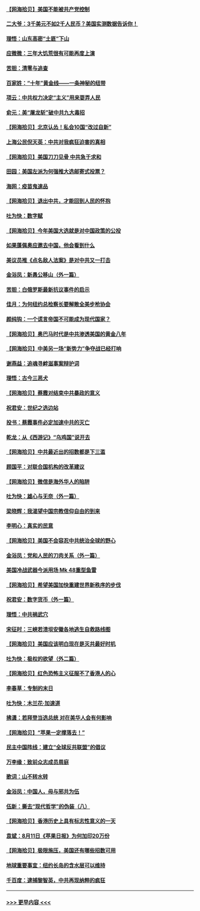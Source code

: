 #### [【网海拾贝】美国不能被共产党控制](../pages/nsc993/n12360271.md?t=08271751) 
#### [二大爷：3千美元不如2千人民币？美国实测数据告诉你！](../pages/nsc993/n12358563.md?t=08271751) 
#### [理悟：山东高密“土匪”下山](../pages/nsc993/n12358535.md?t=08271751) 
#### [应微微：三年大饥荒很有可能再度上演](../pages/nsc993/n12358523.md?t=08271751) 
#### [苦胆：清零与追查](../pages/nsc993/n12358501.md?t=08271751) 
#### [百家姓：“十年”黄金线——一条神秘的纽带](../pages/nsc993/n12358319.md?t=08271751) 
#### [项云：中共权力决定“主义”用来耍弄人民](../pages/nsc993/n12358172.md?t=08271751) 
#### [俞元：美“屠龙斩”破中共九大毒招](../pages/nsc993/n12357822.md?t=08271751) 
#### [【网海拾贝】北京认怂！私会10国“改过自新”](../pages/nsc993/n12357784.md?t=08271751) 
#### [上海公民倪天英：中共对我疯狂迫害的真相](../pages/nsc993/n12356341.md?t=08271751) 
#### [【网海拾贝】美国刀刀见骨 中共急于求和](../pages/nsc993/n12355511.md?t=08271751) 
#### [田园：美国左派为何强推大选邮寄式投票？](../pages/nsc993/n12352963.md?t=08271751) 
#### [海网：疫苗鬼速品](../pages/nsc993/n12354438.md?t=08271751) 
#### [【网海拾贝】退出中共，才能回到人民的怀抱](../pages/nsc993/n12352634.md?t=08271751) 
#### [吐为快：数字赋](../pages/nsc993/n12352317.md?t=08271751) 
#### [【网海拾贝】今年美国大选就是对中国政策的公投](../pages/nsc993/n12350973.md?t=08271751) 
#### [如果蓬佩奥应邀去中国，他会看到什么](../pages/nsc993/n12350945.md?t=08271751) 
#### [美议员推《点名敌人法案》是对中共又一打击](../pages/nsc993/n12350765.md?t=08271751) 
#### [金浴凤：新愚公移山（外一篇）](../pages/nsc993/n12350253.md?t=08271751) 
#### [苦胆：白俄罗斯最新抗议事件的启示](../pages/nsc993/n12349989.md?t=08271751) 
#### [佳月：为何纽约总检察长要解散全美步枪协会](../pages/nsc993/n12349939.md?t=08271751) 
#### [颜纯钩：一个谎言帝国不可能成为现代国家？](../pages/nsc993/n12349898.md?t=08271751) 
#### [【网海拾贝】奥巴马时代是中共渗透美国的黄金八年](../pages/nsc993/n12349284.md?t=08271751) 
#### [【网海拾贝】中美另一场“新势力”争夺战已经打响](../pages/nsc993/n12346998.md?t=08271751) 
#### [谢燕益：追魂寻衅滋事案辩护词](../pages/nsc993/n12346892.md?t=08271751) 
#### [理悟：古今三恶犬](../pages/nsc993/n12345190.md?t=08271751) 
#### [【网海拾贝】蔡霞对结束中共暴政的意义](../pages/nsc993/n12344263.md?t=08271751) 
#### [祝君安：世纪之选边站](../pages/nsc993/n12342382.md?t=08271751) 
#### [投书：蔡霞事件必定加速中共的灭亡](../pages/nsc993/n12341881.md?t=08271751) 
#### [乾龙：从《西游记》“乌鸡国”说开去](../pages/nsc993/n12341690.md?t=08271751) 
#### [【网海拾贝】中共最近出的招数都是下三滥](../pages/nsc993/n12341593.md?t=08271751) 
#### [顾国平：对联合国机构的改革建议](../pages/nsc993/n12339928.md?t=08271751) 
#### [【网海拾贝】微信是海外华人的陷阱](../pages/nsc993/n12338868.md?t=08271751) 
#### [吐为快：雄心与无奈（外一篇）](../pages/nsc993/n12338132.md?t=08271751) 
#### [梁晓辉：我渴望中国宗教信仰自由的到来](../pages/nsc993/n12336657.md?t=08271751) 
#### [李明心：真实的民意](../pages/nsc993/n12336089.md?t=08271751) 
#### [【网海拾贝】美国不会容忍中共统治全球的野心](../pages/nsc993/n12336063.md?t=08271751) 
#### [金浴凤：党和人民的刀肉关系（外一篇）](../pages/nsc993/n12335834.md?t=08271751) 
#### [美国冷战武器今派用场 Mk 48重型鱼雷](../pages/nsc993/n12335354.md?t=08271751) 
#### [【网海拾贝】希望美国加快重建世界新秩序的步伐](../pages/nsc993/n12334224.md?t=08271751) 
#### [祝君安：数字货币（外一篇）](../pages/nsc993/n12334186.md?t=08271751) 
#### [理悟：中共祸武穴](../pages/nsc993/n12333962.md?t=08271751) 
#### [宋征时：三峡若溃坝安徽各地逃生自救路线图](../pages/nsc993/n12332450.md?t=08271751) 
#### [【网海拾贝】美国应该明白现在是灭共最好时机](../pages/nsc993/n12332313.md?t=08271751) 
#### [吐为快：极权的欲望（外二篇）](../pages/nsc993/n12332089.md?t=08271751) 
#### [【网海拾贝】红色恐怖主义征服不了香港人的心](../pages/nsc993/n12329296.md?t=08271751) 
#### [李春草：专制的末日](../pages/nsc993/n12329079.md?t=08271751) 
#### [吐为快：木兰花‧加速道](../pages/nsc993/n12327366.md?t=08271751) 
#### [拂潇：若拜登当选总统 对在美华人会有何影响](../pages/nsc993/n12295996.md?t=08271751) 
#### [【网海拾贝】“苹果一定撑落去！”](../pages/nsc993/n12326784.md?t=08271751) 
#### [民主中国阵线：建立“全球反共联盟”的倡议](../pages/nsc993/n12324177.md?t=08271751) 
#### [万李缘：致前众志成员周庭](../pages/nsc993/n12324635.md?t=08271751) 
#### [歌词：山不转水转](../pages/nsc993/n12324599.md?t=08271751) 
#### [金浴凤：中国人，毋与邪共为伍](../pages/nsc993/n12324257.md?t=08271751) 
#### [伍新：撕去“现代哲学”的伪装（八）](../pages/nsc993/n12324188.md?t=08271751) 
#### [【网海拾贝】香港历史上具有标志性意义的一天](../pages/nsc993/n12324021.md?t=08271751) 
#### [袁斌：8月11日《苹果日报》为何加印20万份](../pages/nsc993/n12323955.md?t=08271751) 
#### [【网海拾贝】极限施压，美国还有哪些招数可用](../pages/nsc993/n12322512.md?t=08271751) 
#### [地球重要事宜：纽约长岛的含水层可以维持](../pages/nsc993/n12321844.md?t=08271751) 
#### [千百度：逮捕黎智英，中共再现纳粹的疯狂](../pages/nsc993/n12321777.md?t=08271751) 

----
#### [ >>> 更早内容 <<< ](../indexes/nsc993-earlier.md)
